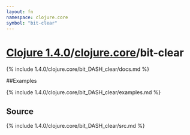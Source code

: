 ```yaml
---
layout: fn
namespace: clojure.core
symbol: "bit-clear"
---
```


# [Clojure 1.4.0](../../)/[clojure.core](../)/bit-clear

{% include 1.4.0/clojure.core/bit_DASH_clear/docs.md %}

##Examples

{% include 1.4.0/clojure.core/bit_DASH_clear/examples.md %}
## Source
{% include 1.4.0/clojure.core/bit_DASH_clear/src.md %}

